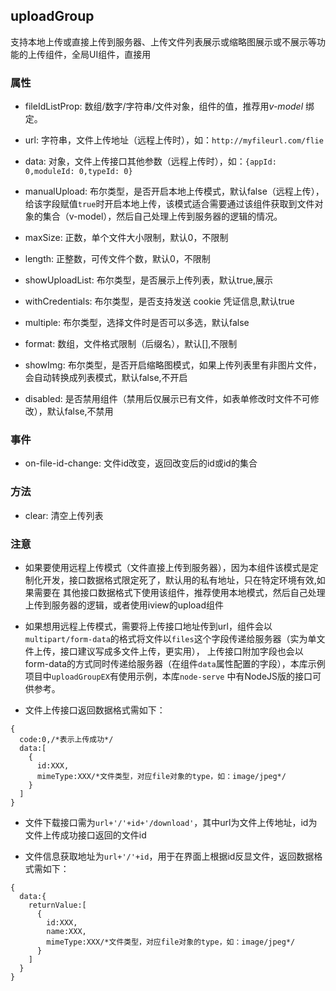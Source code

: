 ## uploadGroup
支持本地上传或直接上传到服务器、上传文件列表展示或缩略图展示或不展示等功能的上传组件，全局UI组件，直接用

### 属性
* fileIdListProp: 数组/数字/字符串/文件对象，组件的值，推荐用*v-model* 绑定。

* url: 字符串，文件上传地址（远程上传时），如：`http://myfileurl.com/flie`

* data: 对象，文件上传接口其他参数（远程上传时），如：`{appId: 0,moduleId: 0,typeId: 0}`

* manualUpload: 布尔类型，是否开启本地上传模式，默认false（远程上传），给该字段赋值`true`时开启本地上传，该模式适合需要通过该组件获取到文件对象的集合（v-model），然后自己处理上传到服务器的逻辑的情况。

* maxSize: 正数，单个文件大小限制，默认0，不限制

* length: 正整数，可传文件个数，默认0，不限制

* showUploadList: 布尔类型，是否展示上传列表，默认true,展示

* withCredentials: 布尔类型，是否支持发送 cookie 凭证信息,默认true

* multiple: 布尔类型，选择文件时是否可以多选，默认false

* format: 数组，文件格式限制（后缀名），默认[],不限制

* showImg: 布尔类型，是否开启缩略图模式，如果上传列表里有非图片文件，会自动转换成列表模式，默认false,不开启

* disabled: 是否禁用组件（禁用后仅展示已有文件，如表单修改时文件不可修改），默认false,不禁用
### 事件
* on-file-id-change: 文件id改变，返回改变后的id或id的集合
### 方法
* clear: 清空上传列表
### 注意
* 如果要使用远程上传模式（文件直接上传到服务器），因为本组件该模式是定制化开发，接口数据格式限定死了，默认用的私有地址，只在特定环境有效,如果需要在
其他接口数据格式下使用该组件，推荐使用本地模式，然后自己处理上传到服务器的逻辑，或者使用iview的upload组件

* 如果想用远程上传模式，需要将上传接口地址传到url，组件会以`multipart/form-data`的格式将文件以`files`这个字段传递给服务器（实为单文件上传，接口建议写成多文件上传，更实用），
上传接口附加字段也会以form-data的方式同时传递给服务器（在组件`data`属性配置的字段），本库示例项目中`uploadGroupEX`有使用示例，本库`node-serve`
中有NodeJS版的接口可供参考。

* 文件上传接口返回数据格式需如下：
```
{
  code:0,/*表示上传成功*/
  data:[
    {
      id:XXX,
      mimeType:XXX/*文件类型，对应file对象的type，如：image/jpeg*/
    }
  ]
}
```
* 文件下载接口需为`url+'/'+id+'/download'`，其中url为文件上传地址，id为文件上传成功接口返回的文件id

* 文件信息获取地址为`url+'/'+id`，用于在界面上根据id反显文件，返回数据格式需如下：
```
{
  data:{
    returnValue:[
      {
        id:XXX,
        name:XXX,
        mimeType:XXX/*文件类型，对应file对象的type，如：image/jpeg*/
      }
    ]
  }
}
```
